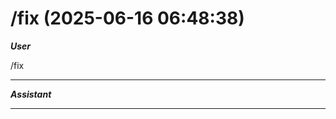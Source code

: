 <!-- Generated by SpecStory -->

# /fix (2025-06-16 06:48:38)

_**User**_

/fix

---

_**Assistant**_

---
